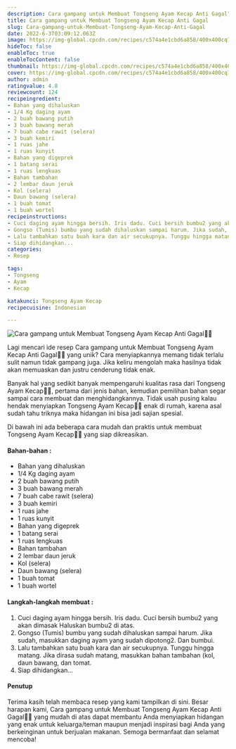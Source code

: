 ```yaml
---
description: Cara gampang untuk Membuat Tongseng Ayam Kecap Anti Gagal"
title: Cara gampang untuk Membuat Tongseng Ayam Kecap Anti Gagal
slug: Cara-gampang-untuk-Membuat-Tongseng-Ayam-Kecap-Anti-Gagal
date: 2022-6-3T03:09:12.063Z
image: https://img-global.cpcdn.com/recipes/c574a4e1cbd6a858/400x400cq70/photo.jpg
hideToc: false
enableToc: true
enableTocContent: false
thumbnail: https://img-global.cpcdn.com/recipes/c574a4e1cbd6a858/400x400cq70/photo.jpg
cover: https://img-global.cpcdn.com/recipes/c574a4e1cbd6a858/400x400cq70/photo.jpg
author: admin
ratingvalue: 4.8
reviewcount: 124
recipeingredient:
- Bahan yang dihaluskan
- 1/4 Kg daging ayam
- 2 buah bawang putih
- 3 buah bawang merah
- 7 buah cabe rawit (selera)
- 3 buah kemiri
- 1 ruas jahe
- 1 ruas kunyit
- Bahan yang digeprek
- 1 batang serai
- 1 ruas lengkuas
- Bahan tambahan
- 2 lembar daun jeruk
- Kol (selera)
- Daun bawang (selera)
- 1 buah tomat
- 1 buah wortel
recipeinstructions:
- Cuci daging ayam hingga bersih. Iris dadu. Cuci bersih bumbu2 yang akan dimasak Haluskan bumbu2 di atas.
- Gongso (Tumis) bumbu yang sudah dihaluskan sampai harum. Jika sudah, masukkan daging ayam yang sudah dipotong2. Dan bumbui.
- Lalu tambahkan satu buah kara dan air secukupnya. Tunggu hingga matang. Jika dirasa sudah matang, masukkan bahan tambahan (kol, daun bawang, dan tomat.
- Siap dihidangkan...
categories:
- Resep

tags:
- Tongseng
- Ayam
- Kecap

katakunci: Tongseng Ayam Kecap
recipecuisine: Indonesian

---
```


![Cara gampang untuk Membuat Tongseng Ayam Kecap Anti Gagal👩‍🍳](https://img-global.cpcdn.com/recipes/c574a4e1cbd6a858/400x400cq70/photo.jpg)

Lagi mencari ide resep Cara gampang untuk Membuat Tongseng Ayam Kecap Anti Gagal👩‍🍳 yang unik? Cara menyiapkannya memang tidak terlalu sulit namun tidak gampang juga. Jika keliru mengolah maka hasilnya tidak akan memuaskan dan justru cenderung tidak enak.

Banyak hal yang sedikit banyak mempengaruhi kualitas rasa dari Tongseng Ayam Kecap👩‍🍳, pertama dari jenis bahan, kemudian pemilihan bahan segar sampai cara membuat dan menghidangkannya. Tidak usah pusing kalau hendak menyiapkan Tongseng Ayam Kecap👩‍🍳 enak di rumah, karena asal sudah tahu triknya maka hidangan ini bisa jadi sajian spesial.

Di bawah ini ada beberapa cara mudah dan praktis untuk membuat Tongseng Ayam Kecap👩‍🍳 yang siap dikreasikan.

<!--inarticleads1-->

#### Bahan-bahan :

- Bahan yang dihaluskan
- 1/4 Kg daging ayam
- 2 buah bawang putih
- 3 buah bawang merah
- 7 buah cabe rawit (selera)
- 3 buah kemiri
- 1 ruas jahe
- 1 ruas kunyit
- Bahan yang digeprek
- 1 batang serai
- 1 ruas lengkuas
- Bahan tambahan
- 2 lembar daun jeruk
- Kol (selera)
- Daun bawang (selera)
- 1 buah tomat
- 1 buah wortel

<!--inarticleads2-->

#### Langkah-langkah membuat :

1. Cuci daging ayam hingga bersih. Iris dadu. Cuci bersih bumbu2 yang akan dimasak Haluskan bumbu2 di atas.
1. Gongso (Tumis) bumbu yang sudah dihaluskan sampai harum. Jika sudah, masukkan daging ayam yang sudah dipotong2. Dan bumbui.
1. Lalu tambahkan satu buah kara dan air secukupnya. Tunggu hingga matang. Jika dirasa sudah matang, masukkan bahan tambahan (kol, daun bawang, dan tomat.
1. Siap dihidangkan...

#### Penutup

Terima kasih telah membaca resep yang kami tampilkan di sini. Besar harapan kami, Cara gampang untuk Membuat Tongseng Ayam Kecap Anti Gagal👩‍🍳 yang mudah di atas dapat membantu Anda menyiapkan hidangan yang enak untuk keluarga/teman maupun menjadi inspirasi bagi Anda yang berkeinginan untuk berjualan makanan. Semoga bermanfaat dan selamat mencoba!